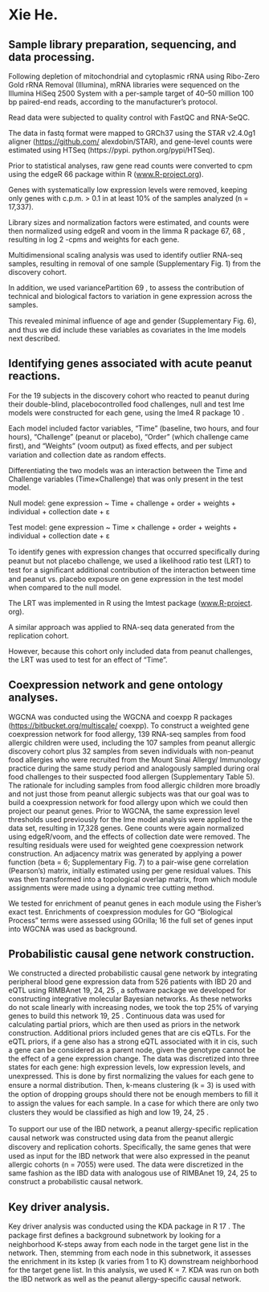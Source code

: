 # Xie He.
## Sample library preparation, sequencing, and data processing.

Following depletion of mitochondrial and cytoplasmic rRNA using Ribo-Zero Gold rRNA Removal (Illumina), mRNA libraries were sequenced on the Illumina HiSeq 2500 System with a per-sample target of 40–50 million 100 bp paired-end reads, according to the manufacturer’s protocol. 

Read data were subjected to quality control with FastQC and RNA-SeQC. 

The data in fastq format were mapped to GRCh37 using the STAR v2.4.0g1 aligner (https://github.com/ alexdobin/STAR), and gene-level counts were estimated using HTSeq (https://pypi. python.org/pypi/HTSeq).

Prior to statistical analyses, raw gene read counts were converted to cpm using the edgeR 66 package within R (www.R-project.org). 

Genes with systematically low expression levels were removed, keeping only genes with c.p.m. > 0.1 in at least 10% of the samples analyzed (n = 17,337). 

Library sizes and normalization factors were estimated, and counts were then normalized using edgeR and voom in the limma R package 67, 68 , resulting in log 2 -cpms and weights for each gene. 

Multidimensional scaling analysis was used to identify outlier RNA-seq samples, resulting in removal of one sample (Supplementary Fig. 1) from the discovery cohort. 

In addition, we used variancePartition 69 , to assess the contribution of technical and biological factors to variation in gene expression across the samples. 

This revealed minimal inﬂuence of age and gender (Supplementary Fig. 6), and thus we did include these variables as covariates in the lme models next described.

## Identifying genes associated with acute peanut reactions. 

For the 19 subjects in the discovery cohort who reacted to peanut during their double-blind, placebocontrolled food challenges, null and test lme models were constructed for each gene, using the lme4 R package 10 . 

Each model included factor variables, “Time” (baseline, two hours, and four hours), “Challenge” (peanut or placebo), “Order” (which challenge came ﬁrst), and “Weights” (voom output) as ﬁxed effects, and per subject variation and collection date as random effects. 

Differentiating the two models was an interaction between the Time and Challenge variables (Time×Challenge) that was only present in the test model.

Null model: gene expression ~ Time + challenge + order + weights + individual + collection date + ε

Test model: gene expression ~ Time × challenge + order + weights + individual + collection date + ε

To identify genes with expression changes that occurred speciﬁcally during peanut but not placebo challenge, we used a likelihood ratio test (LRT) to test for a signiﬁcant additional contribution of the interaction between time and peanut vs. placebo exposure on gene expression in the test model when compared to the null model. 

The LRT was implemented in R using the lmtest package (www.R-project. org).

A similar approach was applied to RNA-seq data generated from the replication cohort. 

However, because this cohort only included data from peanut challenges, the LRT was used to test for an effect of “Time”.

## Coexpression network and gene ontology analyses. 
WGCNA was conducted using the WGCNA and coexpp R packages (https://bitbucket.org/multiscale/ coexpp). To construct a weighted gene coexpression network for food allergy, 139 RNA-seq samples from food allergic children were used, including the 107 samples from peanut allergic discovery cohort plus 32 samples from seven individuals with non-peanut food allergies who were recruited from the Mount Sinai Allergy/ Immunology practice during the same study period and analogously sampled during oral food challenges to their suspected food allergen (Supplementary Table 5). The rationale for including samples from food allergic children more broadly and not just those from peanut allergic subjects was that our goal was to build a coexpression network for food allergy upon which we could then project our peanut genes. Prior to WGCNA, the same expression level thresholds used previously for the lme model analysis were applied to the data set, resulting in 17,328 genes. Gene counts were again normalized using edgeR/voom, and the effects of collection date were removed. The resulting residuals were used for weighted gene coexpression network construction. An adjacency matrix was generated by applying a power function (beta = 6; Supplementary Fig. 7) to a pair-wise gene correlation (Pearson’s) matrix, initially estimated using per gene residual values. This was then transformed into a topological overlap matrix, from which module assignments were made using a dynamic tree cutting method.

We tested for enrichment of peanut genes in each module using the Fisher’s exact test. Enrichments of coexpression modules for GO “Biological Process” terms were assessed using GOrilla; 16 the full set of genes input into WGCNA was used as background.

## Probabilistic causal gene network construction. 

We constructed a directed probabilistic causal gene network by integrating peripheral blood gene expression data from 526 patients with IBD 20 and eQTL using RIMBAnet 19, 24, 25 , a software package we developed for constructing integrative molecular Bayesian networks. As these networks do not scale linearly with increasing nodes, we took the top 25% of varying genes to build this network 19, 25 . Continuous data was used for calculating partial priors, which are then used as priors in the network construction. Additional priors included genes that are cis eQTLs. For the eQTL priors, if a gene also has a strong eQTL associated with it in cis, such a gene can be considered as a parent node, given the genotype cannot be the effect of a gene expression change. The data was discretized into three states for each gene: high expression levels, low expression levels, and unexpressed. This is done by ﬁrst normalizing the values for each gene to ensure a normal distribution. Then, k-means clustering (k = 3) is used with the option of dropping groups should there not be enough members to ﬁll it to assign the values for each sample. In a case for which there are only two clusters they would be classiﬁed as high and low 19, 24, 25 .

To support our use of the IBD network, a peanut allergy-speciﬁc replication causal network was constructed using data from the peanut allergic discovery and replication cohorts. Speciﬁcally, the same genes that were used as input for the IBD network that were also expressed in the peanut allergic cohorts (n = 7055) were used. The data were discretized in the same fashion as the IBD data with analogous use of RIMBAnet 19, 24, 25 to construct a probabilistic causal network.

## Key driver analysis. 

Key driver analysis was conducted using the KDA package in R 17 . The package ﬁrst deﬁnes a background subnetwork by looking for a neighborhood K-steps away from each node in the target gene list in the network. Then, stemming from each node in this subnetwork, it assesses the enrichment in its kstep (k varies from 1 to K) downstream neighborhood for the target gene list. In this analysis, we used K = 7. KDA was run on both the IBD network as well as the peanut allergy-speciﬁc causal network.


